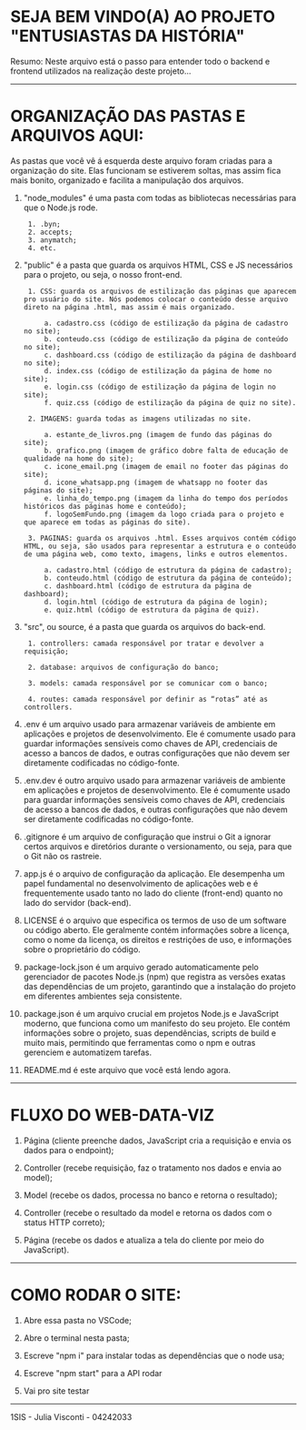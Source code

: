 # SEJA BEM VINDO(A) AO PROJETO "ENTUSIASTAS DA HISTÓRIA"


Resumo: Neste arquivo está o passo para entender todo o backend e frontend utilizados na realização deste projeto...


-------------------------------------------------------------------------------------------------------------------------------------------------------------


# ORGANIZAÇÃO DAS PASTAS E ARQUIVOS AQUI:

As pastas que você vê á esquerda deste arquivo foram criadas para a organização do site. Elas funcionam se estiverem soltas, mas assim fica mais bonito, organizado e facilita a manipulação dos arquivos.

1. "node_modules" é uma pasta com todas as bibliotecas necessárias para que o Node.js rode.

        1. .byn;
        2. accepts;
        3. anymatch;
        4. etc.

2. "public" é a pasta que guarda os arquivos HTML, CSS e JS necessários para o projeto, ou seja, o nosso front-end.

        1. CSS: guarda os arquivos de estilização das páginas que aparecem pro usuário do site. Nós podemos colocar o conteúdo desse arquivo direto na página .html, mas assim é mais organizado.

            a. cadastro.css (código de estilização da página de cadastro no site);
            b. conteudo.css (código de estilização da página de conteúdo no site);
            c. dashboard.css (código de estilização da página de dashboard no site);
            d. index.css (código de estilização da página de home no site);
            e. login.css (código de estilização da página de login no site);
            f. quiz.css (código de estilização da página de quiz no site).
   
        2. IMAGENS: guarda todas as imagens utilizadas no site.

            a. estante_de_livros.png (imagem de fundo das páginas do site);
            b. grafico.png (imagem de gráfico dobre falta de educação de qualidade na home do site);
            c. icone_email.png (imagem de email no footer das páginas do site);
            d. icone_whatsapp.png (imagem de whatsapp no footer das páginas do site);
            e. linha_do_tempo.png (imagem da linha do tempo dos períodos históricos das páginas home e conteúdo);
            f. logoSemFundo.png (imagem da logo criada para o projeto e que aparece em todas as páginas do site).

        3. PAGINAS: guarda os arquivos .html. Esses arquivos contém código HTML, ou seja, são usados para representar a estrutura e o conteúdo de uma página web, como texto, imagens, links e outros elementos.

            a. cadastro.html (código de estrutura da página de cadastro);
            b. conteudo.html (código de estrutura da página de conteúdo);
            c. dashboard.html (código de estrutura da página de dashboard);
            d. login.html (código de estrutura da página de login);
            e. quiz.html (código de estrutura da página de quiz).

3. "src", ou source, é a pasta que guarda os arquivos do back-end.

        1. controllers: camada responsável por tratar e devolver a requisição;

        2. database: arquivos de configuração do banco;

        3. models: camada responsável por se comunicar com o banco;

        4. routes: camada responsável por definir as “rotas” até as controllers.

4. .env é um arquivo usado para armazenar variáveis de ambiente em aplicações e projetos de desenvolvimento. Ele é comumente usado para guardar informações sensíveis como chaves de API, credenciais de acesso a bancos de dados, e outras configurações que não devem ser diretamente codificadas no código-fonte.

5. .env.dev é outro arquivo usado para armazenar variáveis de ambiente em aplicações e projetos de desenvolvimento. Ele é comumente usado para guardar informações sensíveis como chaves de API, credenciais de acesso a bancos de dados, e outras configurações que não devem ser diretamente codificadas no código-fonte.

6. .gitignore é um arquivo de configuração que instrui o Git a ignorar certos arquivos e diretórios durante o versionamento, ou seja, para que o Git não os rastreie.

7. app.js é o arquivo de configuração da aplicação. Ele desempenha um papel fundamental no desenvolvimento de aplicações web e é frequentemente usado tanto no lado do cliente (front-end) quanto no lado do servidor (back-end).

8. LICENSE é o arquivo que especifica os termos de uso de um software ou código aberto. Ele geralmente contém informações sobre a licença, como o nome da licença, os direitos e restrições de uso, e informações sobre o proprietário do código. 

9. package-lock.json é um arquivo gerado automaticamente pelo gerenciador de pacotes Node.js (npm) que registra as versões exatas das dependências de um projeto, garantindo que a instalação do projeto em diferentes ambientes seja consistente.

10. package.json  é um arquivo crucial em projetos Node.js e JavaScript moderno, que funciona como um manifesto do seu projeto. Ele contém informações sobre o projeto, suas dependências, scripts de build e muito mais, permitindo que ferramentas como o npm e outras gerenciem e automatizem tarefas.

11. README.md é este arquivo que você está lendo agora.


-------------------------------------------------------------------------------------------------------------------------------------------------------------


# FLUXO DO WEB-DATA-VIZ

1. Página (cliente preenche dados, JavaScript cria a requisição e envia os dados para o endpoint);

2. Controller (recebe requisição, faz o tratamento nos dados e envia ao model);

3. Model (recebe os dados, processa no banco e retorna o resultado);

4. Controller (recebe o resultado da model e retorna os dados com o status HTTP correto);

5. Página (recebe os dados e atualiza a tela do cliente por meio do JavaScript).


-------------------------------------------------------------------------------------------------------------------------------------------------------------


# COMO RODAR O SITE:

1. Abre essa pasta no VSCode;

2. Abre o terminal nesta pasta;

3. Escreve "npm i" para instalar todas as dependências que o node usa;

4. Escreve "npm start" para a API rodar

5. Vai pro site testar


-------------------------------------------------------------------------------------------------------------------------------------------------------------


1SIS - Julia Visconti - 04242033